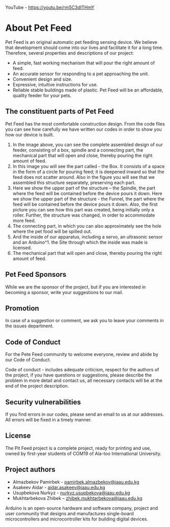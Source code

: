 YouTube - https://youtu.be/rm5C3dITHmY

# About Pet Feed #
Pet Feed is an original automatic pet feeding sensing device. We believe that development
should come into our lives and facilitate it for a long time. Therefore, several properties and
descriptions of our project:

* A simple, fast working mechanism that will pour the right amount of feed.
* An accurate sensor for responding to a pet approaching the unit.
* Convenient design and size.
* Expressive, intuitive instructions for use.
* Reliable stable buildings made of plastic.
Pet Feed will be an affordable, quality feeder for your pets.

## The constituent parts of Pet Feed ##

Pet Feed has the most comfortable construction design. From the code files you can see how
carefully we have written our codes in order to show you how our device is built.

1. In the image above, you can see the complete assembled design of our feeder, consisting
of a box, spindle and a connecting part, the mechanical part that will open and close,
thereby pouring the right amount of feed.
2. In this image you will see the part called - the Box. It consists of a space in the form of a
circle for pouring feed; it is deepened inward so that the feed does not scatter around.
Also in the figure you will see that we assembled this structure separately, preserving
each part.
3. Here we show the upper part of the structure – the Spindle, the part where the feed will
be contained before the device pours it down. Here we show the upper part of the
structure - the Funnel, the part where the feed will be contained before the device pours it
down. Also, the first picture you can see how this part was created, being initially only a
roller. Further, the structure was changed, in order to accommodate more feed.
4. The connecting part, in which you can also approximately see the hole where the pet food
will be spilled out.
5. And the inside of our apparatus, including a servo, an ultrasonic sensor and an Arduino^1.
the Site through which the inside was made is licensed.
6. The mechanical part that will open and close, thereby pouring the right amount of feed.

## Pet Feed Sponsors ##
While we are the sponsor of the project, but if you are interested in becoming a sponsor, write
your suggestions to our mail.

## Promotion ##
In case of a suggestion or comment, we ask you to leave your comments in the issues
department.

## Code of Conduct ##
For the Pete Feed community to welcome everyone, review and abide by our Code of Conduct.

Code of conduct - includes adequate criticism, respect for the authors of the project, if you have
questions or suggestions, please describe the problem in more detail and contact us, all necessary
contacts will be at the end of the project description.

## Security vulnerabilities ##
If you find errors in our codes, please send an email to us at our addresses. All errors will be
fixed in a timely manner.

## License ##
The Pit Feed project is a complete project, ready for printing and use, owned by first-year
students of COM19 of Ala-too International University.

## Project authors ##
* Almazbekov Pamirbek - pamirbek.almazbekov@iaau.edu.kg
* Asakeev Aidar - aidar.asakeev@iaau.edu.kg
* Usupbekova Nurkyz - nurkyz.usupbekova@iaau.edu.kg
* Mukhtarbekova Zhibek – zhibek.mukhtarbekova@iaau.edu.kg

Arduino is an open-source hardware and software company, project and user community that designs
and manufactures single-board microcontrollers and microcontroller kits for building digital devices.
